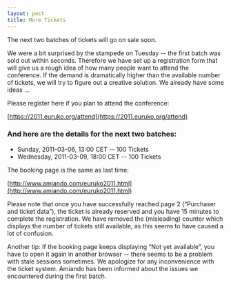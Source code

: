 ```yaml
---
layout: post
title: More Tickets
---
```


The next two batches of tickets will go on sale soon.

We were a bit surprised by the stampede on Tuesday -- the first batch was sold out within seconds. Therefore we have set up a registration form that will give us a rough idea of how many people want to attend the conference. If the demand is dramatically higher than the available number of tickets, we will try to figure out a creative solution. We already have some ideas ...

Please register here if you plan to attend the conference:

[https://2011.euruko.org/attend](https://2011.euruko.org/attend)

### And here are the details for the next two batches:

* Sunday, 2011-03-06, 13:00 CET -- 100 Tickets
* Wednesday, 2011-03-09, 18:00 CET -- 100 Tickets

The booking page is the same as last time:

[http://www.amiando.com/euruko2011.html](http://www.amiando.com/euruko2011.html)

Please note that once you have successfully reached page 2 (“Purchaser and ticket data”), the ticket is already reserved and you have 15 minutes to complete the registration. We have removed the (misleading) counter which displays the number of tickets still available, as this seems to have caused a lot of confusion.

Another tip: If the booking page keeps displaying “Not yet available”, you have to open it again in another browser -- there seems to be a problem with stale sessions sometimes. We apologize for any inconvenience with the ticket system. Amiando has been informed about the issues we encountered during the first batch.
